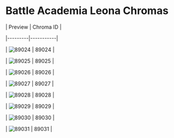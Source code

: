 # Battle Academia Leona Chromas


| Preview | Chroma ID |

|---------|-----------|

| ![89024](https://raw.communitydragon.org/latest/plugins/rcp-be-lol-game-data/global/default/v1/champion-chroma-images/89/89024.png) | 89024 |

| ![89025](https://raw.communitydragon.org/latest/plugins/rcp-be-lol-game-data/global/default/v1/champion-chroma-images/89/89025.png) | 89025 |

| ![89026](https://raw.communitydragon.org/latest/plugins/rcp-be-lol-game-data/global/default/v1/champion-chroma-images/89/89026.png) | 89026 |

| ![89027](https://raw.communitydragon.org/latest/plugins/rcp-be-lol-game-data/global/default/v1/champion-chroma-images/89/89027.png) | 89027 |

| ![89028](https://raw.communitydragon.org/latest/plugins/rcp-be-lol-game-data/global/default/v1/champion-chroma-images/89/89028.png) | 89028 |

| ![89029](https://raw.communitydragon.org/latest/plugins/rcp-be-lol-game-data/global/default/v1/champion-chroma-images/89/89029.png) | 89029 |

| ![89030](https://raw.communitydragon.org/latest/plugins/rcp-be-lol-game-data/global/default/v1/champion-chroma-images/89/89030.png) | 89030 |

| ![89031](https://raw.communitydragon.org/latest/plugins/rcp-be-lol-game-data/global/default/v1/champion-chroma-images/89/89031.png) | 89031 |